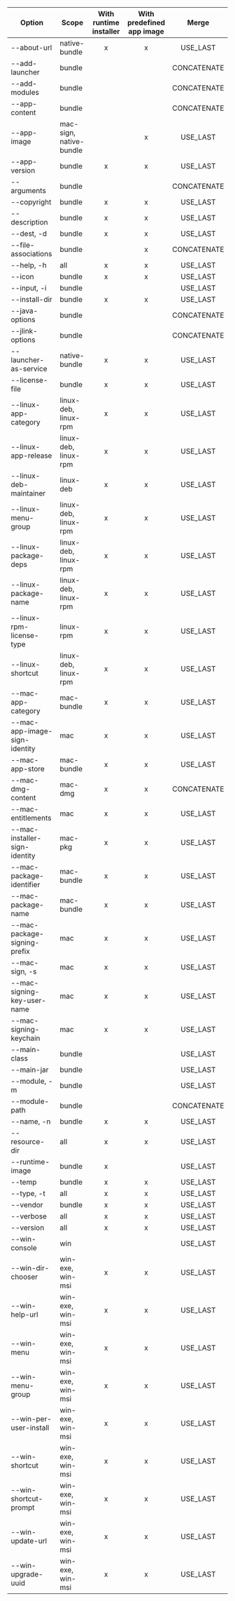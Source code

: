 | Option | Scope | With runtime installer | With predefined app image | Merge
| --- | --- | :---: | :---: | :---: |
| --about-url | native-bundle | x | x | USE_LAST |
| --add-launcher | bundle |  |  | CONCATENATE |
| --add-modules | bundle |  |  | CONCATENATE |
| --app-content | bundle |  |  | CONCATENATE |
| --app-image | mac-sign, native-bundle |  | x | USE_LAST |
| --app-version | bundle | x | x | USE_LAST |
| --arguments | bundle |  |  | CONCATENATE |
| --copyright | bundle | x | x | USE_LAST |
| --description | bundle | x | x | USE_LAST |
| --dest, -d | bundle | x | x | USE_LAST |
| --file-associations | bundle |  | x | CONCATENATE |
| --help, -h | all | x | x | USE_LAST |
| --icon | bundle | x | x | USE_LAST |
| --input, -i | bundle |  |  | USE_LAST |
| --install-dir | bundle | x | x | USE_LAST |
| --java-options | bundle |  |  | CONCATENATE |
| --jlink-options | bundle |  |  | CONCATENATE |
| --launcher-as-service | native-bundle | x | x | USE_LAST |
| --license-file | bundle | x | x | USE_LAST |
| --linux-app-category | linux-deb, linux-rpm | x | x | USE_LAST |
| --linux-app-release | linux-deb, linux-rpm | x | x | USE_LAST |
| --linux-deb-maintainer | linux-deb | x | x | USE_LAST |
| --linux-menu-group | linux-deb, linux-rpm | x | x | USE_LAST |
| --linux-package-deps | linux-deb, linux-rpm | x | x | USE_LAST |
| --linux-package-name | linux-deb, linux-rpm | x | x | USE_LAST |
| --linux-rpm-license-type | linux-rpm | x | x | USE_LAST |
| --linux-shortcut | linux-deb, linux-rpm | x | x | USE_LAST |
| --mac-app-category | mac-bundle | x | x | USE_LAST |
| --mac-app-image-sign-identity | mac | x | x | USE_LAST |
| --mac-app-store | mac-bundle | x | x | USE_LAST |
| --mac-dmg-content | mac-dmg | x | x | CONCATENATE |
| --mac-entitlements | mac | x | x | USE_LAST |
| --mac-installer-sign-identity | mac-pkg | x | x | USE_LAST |
| --mac-package-identifier | mac-bundle | x | x | USE_LAST |
| --mac-package-name | mac-bundle | x | x | USE_LAST |
| --mac-package-signing-prefix | mac | x | x | USE_LAST |
| --mac-sign, -s | mac | x | x | USE_LAST |
| --mac-signing-key-user-name | mac | x | x | USE_LAST |
| --mac-signing-keychain | mac | x | x | USE_LAST |
| --main-class | bundle |  |  | USE_LAST |
| --main-jar | bundle |  |  | USE_LAST |
| --module, -m | bundle |  |  | USE_LAST |
| --module-path | bundle |  |  | CONCATENATE |
| --name, -n | bundle | x | x | USE_LAST |
| --resource-dir | all | x | x | USE_LAST |
| --runtime-image | bundle | x |  | USE_LAST |
| --temp | bundle | x | x | USE_LAST |
| --type, -t | all | x | x | USE_LAST |
| --vendor | bundle | x | x | USE_LAST |
| --verbose | all | x | x | USE_LAST |
| --version | all | x | x | USE_LAST |
| --win-console | win |  |  | USE_LAST |
| --win-dir-chooser | win-exe, win-msi | x | x | USE_LAST |
| --win-help-url | win-exe, win-msi | x | x | USE_LAST |
| --win-menu | win-exe, win-msi | x | x | USE_LAST |
| --win-menu-group | win-exe, win-msi | x | x | USE_LAST |
| --win-per-user-install | win-exe, win-msi | x | x | USE_LAST |
| --win-shortcut | win-exe, win-msi | x | x | USE_LAST |
| --win-shortcut-prompt | win-exe, win-msi | x | x | USE_LAST |
| --win-update-url | win-exe, win-msi | x | x | USE_LAST |
| --win-upgrade-uuid | win-exe, win-msi | x | x | USE_LAST |
